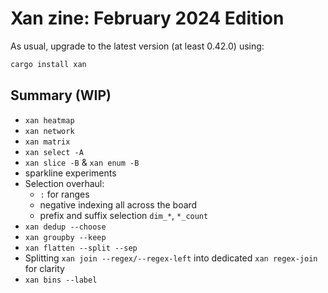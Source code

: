 # Xan zine: February 2024 Edition

As usual, upgrade to the latest version (at least 0.42.0) using:

```bash
cargo install xan
```

## Summary (WIP)

- `xan heatmap`
- `xan network`
- `xan matrix`
- `xan select -A`
- `xan slice -B` & `xan enum -B`
- sparkline experiments
- Selection overhaul:
  * `:` for ranges
  * negative indexing all across the board
  * prefix and suffix selection `dim_*`, `*_count`
- `xan dedup --choose`
- `xan groupby --keep`
- `xan flatten --split --sep`
- Splitting `xan join --regex/--regex-left` into dedicated `xan regex-join` for clarity
- `xan bins --label`